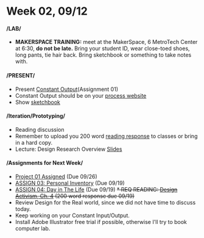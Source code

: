 # Week 02, 09/12

#### /LAB/

* __MAKERSPACE TRAINING:__ meet at the MakerSpace, 6 MetroTech Center at 6:30, __do not be late.__
Bring your student ID, wear close-toed shoes, long pants, tie hair back. Bring sketchbook or something to take notes with.

#### /PRESENT/

* Present [Constant Output](constant_output_choices.md)(Assignment 01)
* Constant Output should be on your [process website](process_website.md)
* Show [sketchbook](notebook_or_sketchbook.md)

#### /Iteration/Prototyping/

* Reading discussion
* Remember to upload you 200 word [reading response](reading_responses.md) to classes or bring in a hard copy.
* Lecture: Design Research Overview [Slides](https://docs.google.com/presentation/d/1UGf2cRX1_iFs5dr76ll7hIAAxrzbX_VrRQJ7F3fX_h8/edit?usp=sharing)

#### /Assignments for Next Week/

* [Project 01 Assigned](creative_process.md) (Due 09/26)
* [ASSIGN 03: Personal Inventory](personal_inventory.md) (Due 09/19)
* [ASSIGN 04: Day in The Life](day_in_the_life.md) (Due 09/19)
~~* REQ READING: [Design Activism, Ch. 4](https://designopendata.files.wordpress.com/2014/05/designactivism-beautifulstrangenessforasustainableworld_alastairfuadluke.pdf) (200 word response due 09/19)~~
* Review Design for the Real world, since we did not have time to discuss today.
* Keep working on your Constant Input/Output.  
* Install Adobe Illustrator free trial if possible, otherwise I'll try to book computer lab. 
